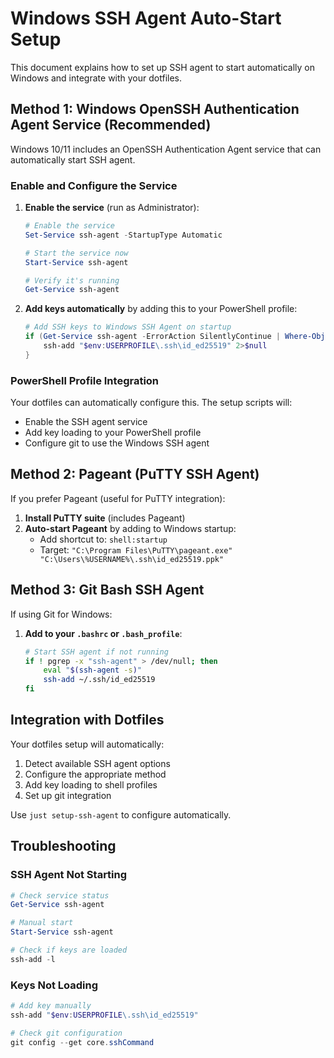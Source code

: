 # Windows SSH Agent Auto-Start Setup

This document explains how to set up SSH agent to start automatically on Windows and integrate with your dotfiles.

## Method 1: Windows OpenSSH Authentication Agent Service (Recommended)

Windows 10/11 includes an OpenSSH Authentication Agent service that can automatically start SSH agent.

### Enable and Configure the Service

1. **Enable the service** (run as Administrator):
   ```powershell
   # Enable the service
   Set-Service ssh-agent -StartupType Automatic
   
   # Start the service now
   Start-Service ssh-agent
   
   # Verify it's running
   Get-Service ssh-agent
   ```

2. **Add keys automatically** by adding this to your PowerShell profile:
   ```powershell
   # Add SSH keys to Windows SSH Agent on startup
   if (Get-Service ssh-agent -ErrorAction SilentlyContinue | Where-Object Status -eq "Running") {
       ssh-add "$env:USERPROFILE\.ssh\id_ed25519" 2>$null
   }
   ```

### PowerShell Profile Integration

Your dotfiles can automatically configure this. The setup scripts will:
- Enable the SSH agent service
- Add key loading to your PowerShell profile
- Configure git to use the Windows SSH agent

## Method 2: Pageant (PuTTY SSH Agent)

If you prefer Pageant (useful for PuTTY integration):

1. **Install PuTTY suite** (includes Pageant)
2. **Auto-start Pageant** by adding to Windows startup:
   - Add shortcut to: `shell:startup`
   - Target: `"C:\Program Files\PuTTY\pageant.exe" "C:\Users\%USERNAME%\.ssh\id_ed25519.ppk"`

## Method 3: Git Bash SSH Agent

If using Git for Windows:

1. **Add to your `.bashrc` or `.bash_profile`**:
   ```bash
   # Start SSH agent if not running
   if ! pgrep -x "ssh-agent" > /dev/null; then
       eval "$(ssh-agent -s)"
       ssh-add ~/.ssh/id_ed25519
   fi
   ```

## Integration with Dotfiles

Your dotfiles setup will automatically:
1. Detect available SSH agent options
2. Configure the appropriate method
3. Add key loading to shell profiles
4. Set up git integration

Use `just setup-ssh-agent` to configure automatically.

## Troubleshooting

### SSH Agent Not Starting
```powershell
# Check service status
Get-Service ssh-agent

# Manual start
Start-Service ssh-agent

# Check if keys are loaded
ssh-add -l
```

### Keys Not Loading
```powershell
# Add key manually
ssh-add "$env:USERPROFILE\.ssh\id_ed25519"

# Check git configuration
git config --get core.sshCommand
```
